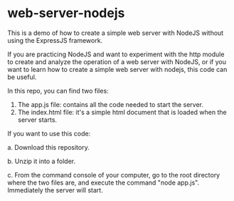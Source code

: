 # web-server-nodejs

This is a demo of how to create a simple web server with NodeJS without using the ExpressJS framework.

If you are practicing NodeJS and want to experiment with the http module to create and analyze the operation of a web server with NodeJS, or if you want to learn how to create a simple web server with nodejs, this code can be useful.

In this repo, you can find two files:

1. The app.js file: contains all the code needed to start the server.
2. The index.html file: it's a simple html document that is loaded when the server starts.

If you want to use this code: 

a. Download this repository.

b. Unzip it into a folder.

c. From the command console of your computer, go to the root directory where the two files are, and execute the command "node app.js".
Immediately the server will start.




